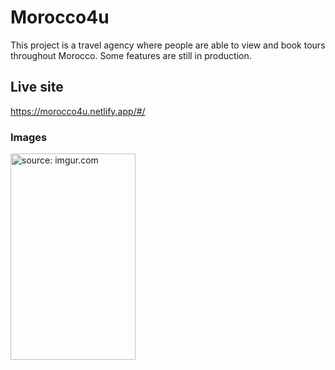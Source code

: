 # Morocco4u

This project is a travel agency where people are able to view and book tours throughout Morocco. Some features are still in production. 

## Live site
https://morocco4u.netlify.app/#/

### Images 
<img src="https://i.imgur.com/YMguxM3.png" title="source: imgur.com" height="330px" width="200px" />
